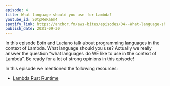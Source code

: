```yaml
---
episode: 4
title: What language should you use for Lambda?
youtube_id: S0tpReRa6m4
spotify_link: https://anchor.fm/aws-bites/episodes/04--What-language-should-you-use-for-Lambda-e17nfjk
publish_date: 2021-09-30
---
```


In this episode Eoin and Luciano talk about programming languages in the context of Lambda. What language should you use? Actually we really answer the question “what languages do WE like to use in the context of Lambda”. Be ready for a lot of strong opinions in this episode!

In this episode we mentioned the following resources:
 - [Lambda Rust Runtime](https://github.com/awslabs/aws-lambda-rust-runtime)
 